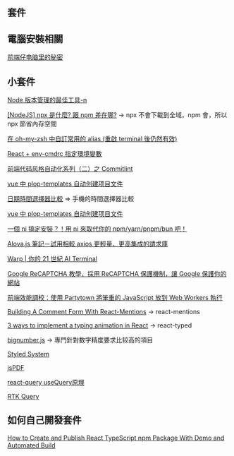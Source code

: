 ## 套件

## 電腦安裝相關

[前端仔电脑里的秘密](https://juejin.cn/post/7187272143657730108#heading-24)

## 小套件

[Node 版本管理的最佳工具-n](https://medium.com/%E4%BC%81%E9%B5%9D%E4%B9%9F%E6%87%82%E7%A8%8B%E5%BC%8F%E8%A8%AD%E8%A8%88/node%E7%89%88%E6%9C%AC%E7%AE%A1%E7%90%86%E7%9A%84%E6%9C%80%E4%BD%B3%E5%B7%A5%E5%85%B7-n-52f90b6bc91f)

[[NodeJS] npx 是什麼? 跟 npm 差在哪?](https://medium.com/itsems-frontend/whats-npx-e83400efe7f8) -> npx 不會下載到全域，npm 會，所以 npx 節省內存空間

[在 oh-my-zsh 中自訂常用的 alias (重啟 terminal 後仍然有效)](https://huiming.coderbridge.io/2021/08/24/oh-my-zsh-aliases/)

[React + env-cmdrc 指定環境變數](https://hackmd.io/@yellow/S1xr1meRt)

[前端代码风格自动化系列（二）之 Commitlint](https://segmentfault.com/a/1190000017790694)

[vue 中 plop-templates 自动创建项目文件](https://blog.csdn.net/qq_41833439/article/details/110064639)

[日期時間選擇器比較](https://hackmd.io/@Not/DatetimePicker?fbclid=IwAR3qnYegMkmXu8Kh1i8PRlnZQehJI79rGb5yky0_D7cJ9F5KcNJobdJPY54) => 手機的時間選擇器比較

[vue 中 plop-templates 自动创建项目文件](https://blog.csdn.net/qq_41833439/article/details/110064639)

[一個 ni 搞定安裝？！用 ni 來取代你的 npm/yarn/pnpm/bun 吧！](https://israynotarray.com/nodejs/20221127/2847196536/)

[Alova.js 筆記－試用相較 axios 更輕量、更高集成的請求庫](https://uu9924079.medium.com/alova-js-%E7%AD%86%E8%A8%98-%E8%A9%A6%E7%94%A8%E7%9B%B8%E8%BC%83-axios-%E6%9B%B4%E8%BC%95%E9%87%8F-%E6%9B%B4%E9%AB%98%E9%9B%86%E6%88%90%E7%9A%84%E8%AB%8B%E6%B1%82%E5%BA%AB-546ec5424df9)

[Warp | 你的 21 世紀 AI Terminal](https://blog.errorbaker.tw/posts/benben/12-warp/)

[Google ReCAPTCHA 教學，採用 ReCAPTCHA 保護機制，讓 Google 保護你的網站](https://kamadiam.com/recaptcha-%E6%95%99%E5%AD%B8%EF%BC%8C%E8%AE%93-google-%E4%BF%9D%E8%AD%B7%E4%BD%A0%E7%9A%84%E7%B6%B2%E7%AB%99/)

[前端效能調校：使用 Partytown 將笨重的 JavaScript 放到 Web Workers 執行](https://blog.miniasp.com/post/2023/01/27/Partytown-Run-Third-Party-Scripts-From-Web-Worker)

[Building A Comment Form With React-Mentions](https://blog.openreplay.com/building-a-comment-form-with-react-mentions/) -> react-mentions

[3 ways to implement a typing animation in React](https://blog.logrocket.com/3-ways-implement-typing-animation-react/) -> react-typed

[bignumber.js](https://github.com/MikeMcl/bignumber.js/) -> 專門針對数字精度要求比较高的項目

[Styled System](https://medium.com/starbugs/styled-system-is-the-path-to-primer-99b8d7cdecce)

[jsPDF](https://artskydj.github.io/jsPDF/docs/jsPDF.html)

[react-query useQuery原理](https://mini-ghost.dev/posts/tanstack-query-source-code-1)

[RTK Query](https://www.lilichao.com/index.php/2022/05/27/rtk-query/)

## 如何自己開發套件

[How to Create and Publish React TypeScript npm Package With Demo and Automated Build](https://betterprogramming.pub/how-to-create-and-publish-react-typescript-npm-package-with-demo-and-automated-build-80c40ec28aca)
